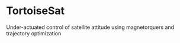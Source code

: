 # TortoiseSat
Under-actuated control of satellite attitude using magnetorquers and trajectory optimization
